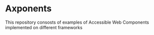 # Axponents
This repository consosts of examples of Accessible Web Components implemented on different frameworks
